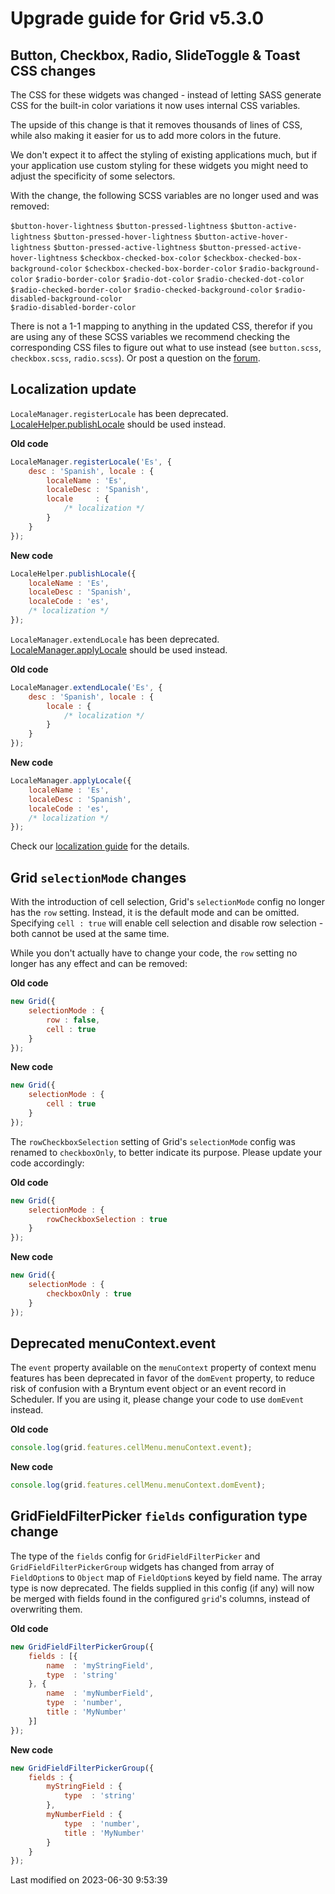 # Upgrade guide for Grid v5.3.0

## Button, Checkbox, Radio, SlideToggle & Toast CSS changes

The CSS for these widgets was changed - instead of letting SASS generate CSS for the built-in color variations it now
uses internal CSS variables.

The upside of this change is that it removes thousands of lines of CSS, while also making it easier for us to add more
colors in the future.

We don't expect it to affect the styling of existing applications much, but if your application use custom styling for
these widgets you might need to adjust the specificity of some selectors.

With the change, the following SCSS variables are no longer used and was removed:

`$button-hover-lightness`
`$button-pressed-lightness`
`$button-active-lightness`
`$button-pressed-hover-lightness`
`$button-active-hover-lightness`
`$button-pressed-active-lightness`
`$button-pressed-active-hover-lightness`
`$checkbox-checked-box-color`
`$checkbox-checked-box-background-color`
`$checkbox-checked-box-border-color`
`$radio-background-color`
`$radio-border-color`
`$radio-dot-color`
`$radio-checked-dot-color`
`$radio-checked-border-color`
`$radio-checked-background-color`
`$radio-disabled-background-color`             
`$radio-disabled-border-color`

There is not a 1-1 mapping to anything in the updated CSS, therefor if you are using any of these SCSS variables we
recommend checking the corresponding CSS files to figure out what to use instead (see `button.scss`, `checkbox.scss`,
`radio.scss`). Or post a question on the [forum](https://forum.bryntum.com).

## Localization update

`LocaleManager.registerLocale` has been deprecated.
[LocaleHelper.publishLocale](#Core/localization/LocaleHelper#function-publishLocale-static) should be used instead.

**Old code**

```javascript
LocaleManager.registerLocale('Es', {
    desc : 'Spanish', locale : {
        localeName : 'Es',
        localeDesc : 'Spanish',
        locale     : {
            /* localization */
        }
    }
});
```

**New code**

```javascript
LocaleHelper.publishLocale({
    localeName : 'Es',
    localeDesc : 'Spanish',
    localeCode : 'es',
    /* localization */
});
```

`LocaleManager.extendLocale` has been deprecated.
[LocaleManager.applyLocale](#Core/localization/LocaleManager#function-applyLocale) should be used instead.

**Old code**

```javascript
LocaleManager.extendLocale('Es', {
    desc : 'Spanish', locale : {
        locale : {
            /* localization */
        }
    }
});
```

**New code**

```javascript
LocaleManager.applyLocale({
    localeName : 'Es',
    localeDesc : 'Spanish',
    localeCode : 'es',
    /* localization */
});
```

Check our [localization guide](#Grid/guides/customization/localization.md#locales) for the details.

## Grid `selectionMode` changes

With the introduction of cell selection, Grid's `selectionMode` config no longer has the `row` setting. Instead, it is 
the default mode and can be omitted. Specifying `cell : true` will enable cell selection and disable row selection - 
both cannot be used at the same time.

While you don't actually have to change your code, the `row` setting no longer has any effect and can be removed:

**Old code**

```javascript
new Grid({
    selectionMode : {
        row : false,
        cell : true
    }
});
```

**New code**

```javascript
new Grid({
    selectionMode : {
        cell : true
    }
});
```

The `rowCheckboxSelection` setting of Grid's `selectionMode` config was renamed to `checkboxOnly`, to better indicate 
its purpose. Please update your code accordingly:

**Old code**

```javascript
new Grid({
    selectionMode : {
        rowCheckboxSelection : true
    }
});
```

**New code**

```javascript
new Grid({
    selectionMode : {
        checkboxOnly : true
    }
});
```
## Deprecated menuContext.event

The `event` property available on the `menuContext` property of context menu features has been deprecated in favor of 
the `domEvent` property, to reduce risk of confusion with a Bryntum event object or an event record in Scheduler. If you
are using it, please change your code to use `domEvent` instead.

**Old code**
```javascript
console.log(grid.features.cellMenu.menuContext.event);
```

**New code**
```javascript
console.log(grid.features.cellMenu.menuContext.domEvent);
```

## GridFieldFilterPicker `fields` configuration type change

The type of the `fields` config for `GridFieldFilterPicker` and `GridFieldFilterPickerGroup` widgets has changed from 
array of `FieldOption`s to `Object` map of `FieldOption`s keyed by field name. The array type is now deprecated. The 
fields supplied in this config (if any) will now be merged with fields found in the configured `grid`'s columns, instead
of overwriting them.

**Old code**

```javascript
new GridFieldFilterPickerGroup({
    fields : [{
        name  : 'myStringField',
        type  : 'string'
    }, {
        name  : 'myNumberField',
        type  : 'number',
        title : 'MyNumber'
    }]
});
```

**New code**

```javascript
new GridFieldFilterPickerGroup({
    fields : {
        myStringField : {
            type  : 'string'
        },
        myNumberField : {
            type  : 'number',
            title : 'MyNumber'
        }
    }
});
```


<p class="last-modified">Last modified on 2023-06-30 9:53:39</p>